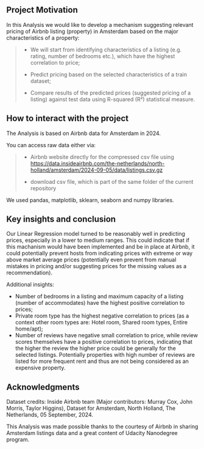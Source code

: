 ## Project Motivation
In this Analysis we would like to develop a mechanism suggesting relevant pricing of Airbnb listing (property) in Amsterdam based on the major characteristics of a property:
> - We will start from identifying characteristics of a listing (e.g. rating, number of bedrooms etc.), which have the highest correlation to price;
> 
> - Predict pricing based on the selected characteristics of a train dataset;
> 
> - Compare results of the predicted prices (suggested pricing of a listing) against test data using R-squared (R²) statistical measure.

## How to interact with the project
The Analysis is based on Airbnb data for Amsterdam in 2024.

You can access raw data either via:
> - Airbnb website directly for the compressed csv file using https://data.insideairbnb.com/the-netherlands/north-holland/amsterdam/2024-09-05/data/listings.csv.gz
>
> - download csv file, which is part of the same folder of the current repository

We used pandas, matplotlib, sklearn, seaborn and numpy libraries.

## Key insights and conclusion
Our Linear Regression model turned to be reasonably well in predicting prices, especially in a lower to medium ranges. This could indicate that if this machanism would have been implemented and be in place at Airbnb, it could potentially prevent hosts from indicating prices with extreme or way above market average prices (potentially even prevent from manual mistakes in pricing and/or suggesting prices for the missing values as a recommendation).

Additional insights:
- Number of bedrooms in a listing and maximum capacity of a listing (number of accommodates) have the highest positive correlation to prices;
- Private room type has the highest negative correlation to prices (as a context other room types are: Hotel room, Shared room types, Entire home/apt);
- Number of reviews have negative small correlation to price, while review scores themselves have a positive correlation to prices, indicating that the higher the review the higher price could be generally for the selected listings. Potentially properties with high number of reviews are listed for more frequent rent and thus are not being considered as an expensive property.

## Acknowledgments
Dataset credits: Inside Airbnb team (Major contributors: Murray Cox, John Morris, Taylor Higgins), Dataset for Amsterdam, North Holland, The Netherlands, 05 September, 2024.

This Analysis was made possible thanks to the courtesy of Airbnb in sharing Amsterdam listings data and a great content of Udacity Nanodegree program.
